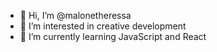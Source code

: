 - 👋 Hi, I’m @malonetheressa
- 👀 I’m interested in creative development
- 🌱 I’m currently learning JavaScript and React

<!---
malonetheressa/malonetheressa is a ✨ special ✨ repository because its `README.md` (this file) appears on your GitHub profile.
You can click the Preview link to take a look at your changes.
--->
